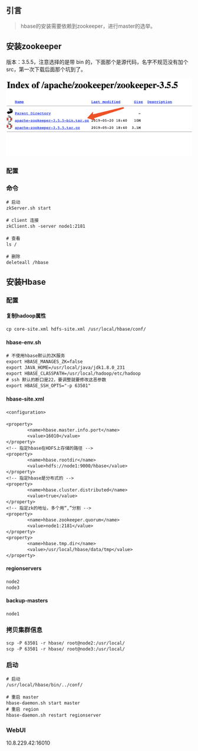 ## 引言

> hbase的安装需要依赖到zookeeper，进行master的选举。

## 安装zookeeper

版本：3.5.5，注意选择的是带 bin 的，下面那个是源代码，名字不规范没有加个src，第一次下载后面那个坑到了。

![](/assets/bigdata/zookeeper/view1.png)

### 配置

### 命令

```
# 启动
zkServer.sh start

# client 连接
zkClient.sh -server node1:2181

# 查看
ls /

# 删除
deleteall /hbase
```

## 安装Hbase

### 配置

#### 复制hadoop属性

```
cp core-site.xml hdfs-site.xml /usr/local/hbase/conf/
```

#### hbase-env.sh

```
# 不使用hbase默认的ZK服务
export HBASE_MANAGES_ZK=false
export JAVA_HOME=/usr/local/java/jdk1.8.0_231
export HBASE_CLASSPATH=/usr/local/hadoop/etc/hadoop
# ssh 默认的断口是22，要调整就要修改这恶参数
export HBASE_SSH_OPTS="-p 63501"
```

#### hbase-site.xml

```
<configuration>

<property>
        <name>hbase.master.info.port</name>
        <value>16010</value>
</property>
<!-- 指定hbase在HDFS上存储的路径 -->
<property>
        <name>hbase.rootdir</name>
        <value>hdfs://node1:9000/hbase</value>
</property>
<!-- 指定hbase是分布式的 -->
<property>
        <name>hbase.cluster.distributed</name>
        <value>true</value>
</property>
<!-- 指定zk的地址，多个用“,”分割 -->
<property>
        <name>hbase.zookeeper.quorum</name>
        <value>node1:2181</value>
</property>
<property>
        <name>hbase.tmp.dir</name>
        <value>/usr/local/hbase/data/tmp</value>
</property>
```

#### regionservers

```
node2
node3
```

#### backup-masters

```
node1
```

### 拷贝集群信息

```
scp -P 63501 -r hbase/ root@node2:/usr/local/
scp -P 63501 -r hbase/ root@node3:/usr/local/
```

### 启动

```
# 启动 
/usr/local/hbase/bin/../conf/

# 重启 master
hbase-daemon.sh start master
# 重启 region
hbase-daemon.sh restart regionserver
```

### WebUI

10.8.229.42:16010

